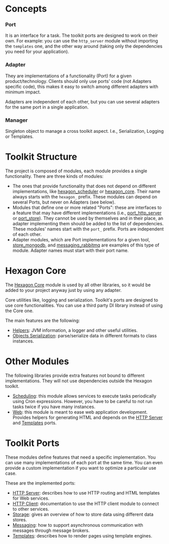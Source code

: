 
# Concepts

### Port

It is an interface for a task. The toolkit ports are designed to work on their own. For example: you
can use the `http_server` module without importing the `templates` one, and the other way around
(taking only the dependencies you need for your application).

### Adapter

They are implementations of a functionality (Port) for a given product/technology. Clients should
only use ports' code (not Adapters specific code), this makes it easy to switch among different
adapters with minimum impact.

Adapters are independent of each other, but you can use several adapters for the same port in a
single application.

### Manager

Singleton object to manage a cross toolkit aspect. I.e., Serialization, Logging or Templates.

# Toolkit Structure

The project is composed of modules, each module provides a single functionality. There are three
kinds of modules:

* The ones that provide functionality that does not depend on different implementations, like
  [hexagon_scheduler] or [hexagon_core]. Their name always starts with the `hexagon_` prefix. These
  modules can depend on several Ports, but never on Adapters (see below).
* Modules that define one or more related "Ports": these are interfaces to a feature that may have
  different implementations (i.e., [port_http_server] or [port_store]). They cannot be used by
  themselves and in their place, an adapter implementing them should be added to the list of
  dependencies. These modules' names start with the `port_` prefix. Ports are independent of each
  other.
* Adapter modules, which are Port implementations for a given tool, [store_mongodb], and
  [messaging_rabbitmq] are examples of this type of module. Adapter names must start with their
  port name.

[hexagon_scheduler]: /hexagon_scheduler
[hexagon_core]: /hexagon_core

[port_http_server]: /port_http_server
[port_store]: /port_store

[store_mongodb]: /store_mongodb
[messaging_rabbitmq]: /messaging_rabbitmq

# Hexagon Core

The [Hexagon Core] module is used by all other libraries, so it would be added to your project
anyway just by using any adapter.

Core utilities like, logging and serialization. Toolkit's ports are designed to use core
functionalities. You can use a third party DI library instead of using the Core one.

The main features are the following:

* [Helpers]: JVM information, a logger and other useful utilities.
* [Objects Serialization]: parse/serialize data in different formats to class instances.

[Hexagon Core]: /hexagon_core

[Helpers]: /hexagon_core/com.hexagonkt.helpers
[Objects Serialization]: /hexagon_core/com.hexagonkt.serialization

# Other Modules

The following libraries provide extra features not bound to different implementations. They will not
use dependencies outside the Hexagon toolkit.

* [Scheduling]: this module allows services to execute tasks periodically using Cron expressions.
  However, you have to be careful to not run tasks twice if you have many instances.
* [Web]: this module is meant to ease web application development. Provides helpers for
  generating HTML and depends on the [HTTP Server] and [Templates] ports.

[Scheduling]: /hexagon_scheduler
[Web]: /hexagon_web

# Toolkit Ports

These modules define features that need a specific implementation. You can use many implementations
of each port at the same time. You can even provide a custom implementation if you want to optimize
a particular use case.

These are the implemented ports:

* [HTTP Server]: describes how to use HTTP routing and HTML templates for Web services.
* [HTTP Client]: documentation to use the HTTP client module to connect to other services.
* [Storage]: gives an overview of how to store data using different data stores.
* [Messaging]: how to support asynchronous communication with messages through message brokers.
* [Templates]: describes how to render pages using template engines.

[HTTP Server]: /port_http_server
[HTTP Client]: /port_http_client
[Storage]: /port_store
[Messaging]: /port_messaging
[Templates]: /port_templates
